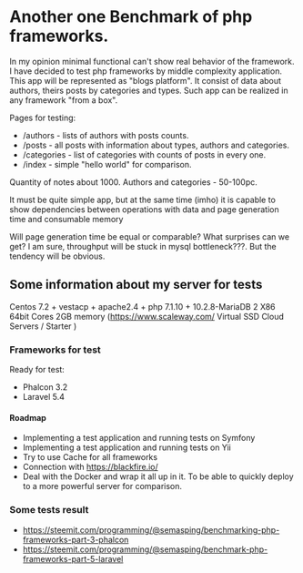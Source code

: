 # Another one Benchmark of php frameworks.

In my opinion minimal functionаl can't show real behavior of the framework. I have decided to test php frameworks by middle complexity application. This app will be represented as "blogs platform". It consist of data about authors, theirs posts by categories and types. Such app can be realized in any framework "from a box".

Pages for testing:

* /authors - lists of authors with posts counts.
* /posts - all posts with information about types, authors and categories.
* /categories - list of categories with counts of posts in every one.
* /index - simple "hello world" for comparison.

Quantity of notes about 1000. Authors and categories - 50-100pc.

It must be quite simple app, but at the same time (imho) it is capable to show dependencies between operations with data and page generation time and consumable memory

Will page generation time be equal or comparable? What surprises can we get? I am sure, throughput will be stuck in mysql bottleneck???. But the tendency will be obvious.

## Some information about my server for tests
Centos 7.2 + vestacp + apache2.4 + php 7.1.10 + 10.2.8-MariaDB
2 X86 64bit Cores 2GB memory (https://www.scaleway.com/ Virtual SSD Cloud Servers / Starter )


### Frameworks for test
Ready for test:
* Phalcon 3.2
* Laravel 5.4

#### Roadmap
* Implementing a test application and running tests on Symfony
* Implementing a test application and running tests on Yii
* Try to use Cache for all frameworks
* Connection with https://blackfire.io/
* Deal with the Docker and wrap it all up in it. To be able to quickly deploy to a more powerful server for comparison.

### Some tests result 
* https://steemit.com/programming/@semasping/benchmarking-php-frameworks-part-3-phalcon
* https://steemit.com/programming/@semasping/benchmark-php-frameworks-part-5-laravel
